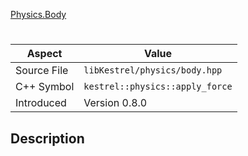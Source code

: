 [Physics.Body](index.md)
# 
| Aspect | Value |
| --- | --- |
| Source File | `libKestrel/physics/body.hpp` |
| C++ Symbol | `kestrel::physics::apply_force` |
| Introduced | Version 0.8.0 |
## Description
